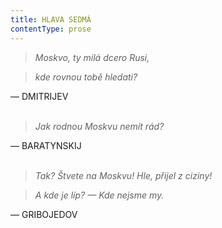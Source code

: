 ```yaml
---
title: HLAVA SEDMÁ
contentType: prose
---
```


<section>

> _Moskvo, ty milá dcero Rusi,_

> _kde rovnou tobě hledati?_

— DMITRIJEV  
 

> _Jak rodnou Moskvu nemít rád?_

— BARATYNSKIJ  
 

> _Tak? Štvete na Moskvu! Hle, přijel z ciziny!_

> _A kde je líp? — Kde nejsme my._

— GRIBOJEDOV

</section>
